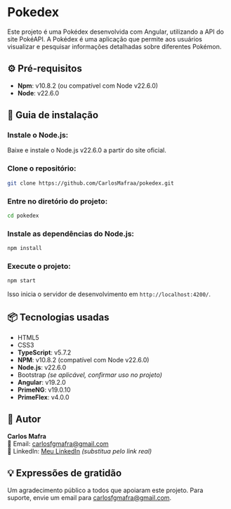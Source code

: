 # Pokedex

Este projeto é uma Pokédex desenvolvida com Angular, utilizando a API do site PokéAPI. A Pokédex é uma aplicação que permite aos usuários visualizar e pesquisar informações detalhadas sobre diferentes Pokémon.

## ⚙️ Pré-requisitos

- **Npm**: v10.8.2 (ou compatível com Node v22.6.0)
- **Node**: v22.6.0

## 🔨 Guia de instalação

### Instale o Node.js:

Baixe e instale o Node.js v22.6.0 a partir do site oficial.

### Clone o repositório:

```bash
git clone https://github.com/CarlosMafraa/pokedex.git
```

### Entre no diretório do projeto:

```bash
cd pokedex
```

### Instale as dependências do Node.js:

```bash
npm install
```

### Execute o projeto:

```bash
npm start
```

Isso inicia o servidor de desenvolvimento em `http://localhost:4200/`.

## 📦 Tecnologias usadas

- HTML5
- CSS3
- **TypeScript**: v5.7.2
- **NPM**: v10.8.2 (compatível com Node v22.6.0)
- **Node.js**: v22.6.0
- Bootstrap *(se aplicável, confirmar uso no projeto)*
- **Angular**: v19.2.0
- **PrimeNG**: v19.0.10
- **PrimeFlex**: v4.0.0

## 👷 Autor

**Carlos Mafra**\
📧 Email: [carlosfgmafra@gmail.com](mailto\:carlosfgmafra@gmail.com)\
🔗 LinkedIn: [Meu LinkedIn](https://www.linkedin.com/in/seu-perfil) *(substitua pelo link real)*

## 💡 Expressões de gratidão

Um agradecimento público a todos que apoiaram este projeto. Para suporte, envie um email para [carlosfgmafra@gmail.com](mailto\:carlosfgmafra@gmail.com).

